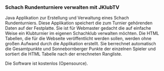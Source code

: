 ### Schach Rundenturniere verwalten mit JKlubTV

Java Applikation zur Erstellung und Verwaltung eines Schach Rundenturniers. Diese Applikation speichert die zum Turnier gehörenden Daten auf der Festplatte.
Sie ist für Webmaster gedacht die auf einfache Weise ein Klubturnier im eigenen Schachklub verwalten möchten. Die HTML Tabellen, die für die Webseite veröffentlicht werden sollen, werden ohne großen Aufwand durch die Applikation erstellt. Sie berrechnet automatisch die Gesamtpunkte und Sonnebornberger Punkte der einzelnen Spieler und sortiert die HTML Tabelle nach der errechneten Rangliste.

Die Software ist kostenlos (Opensource).

